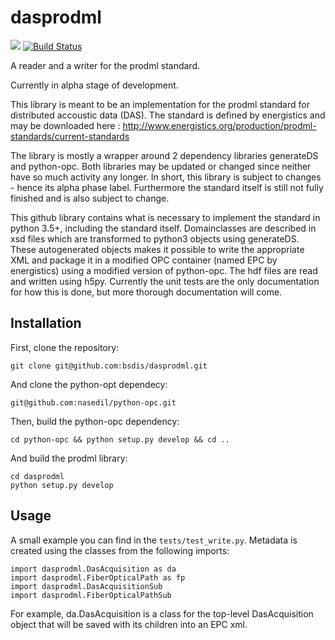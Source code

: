 # dasprodml
![](https://img.shields.io/badge/status-alpha-yellow.svg)
[![Build Status](https://travis-ci.org/bsdis/dasprodml.svg?branch=master)](https://travis-ci.org/bsdis/dasprodml.svg)


A reader and a writer for the prodml standard.

Currently in alpha stage of development.

This library is meant to be an implementation for the prodml standard for distributed accoustic data (DAS). The standard is defined by energistics and may be downloaded here : http://www.energistics.org/production/prodml-standards/current-standards

The library is mostly a wrapper around 2 dependency libraries generateDS and python-opc. Both libraries may be updated or changed since neither have so much activity any longer. In short, this library is subject to changes - hence its alpha phase label. Furthermore the standard itself is still not fully finished and is also subject to change.

This github library contains what is necessary to implement the standard in python 3.5+, including the standard itself.
Domainclasses are described in xsd files which are transformed to python3 objects using generateDS. These autogenerated objects makes it possible to write the appropriate XML and package it in a modified OPC container (named EPC by energistics) using a modified version of python-opc. The hdf files are read and written using h5py. Currently the unit tests are the only documentation for how this is done, but more thorough documentation will come.

## Installation
First, clone the repository:
```
git clone git@github.com:bsdis/dasprodml.git
```
And clone the python-opt dependecy:
```
git@github.com:nasedil/python-opc.git
```
Then, build the python-opc dependency:
```
cd python-opc && python setup.py develop && cd ..
```
And build the prodml library:
```
cd dasprodml
python setup.py develop
```

## Usage

A small example you can find in the `tests/test_write.py`.  Metadata is created using the classes from the following imports:
```
import dasprodml.DasAcquisition as da
import dasprodml.FiberOpticalPath as fp
import dasprodml.DasAcquisitionSub
import dasprodml.FiberOpticalPathSub
```
For example, da.DasAcquisition is a class for the top-level DasAcquisition object that will be saved with its children into an EPC xml.
